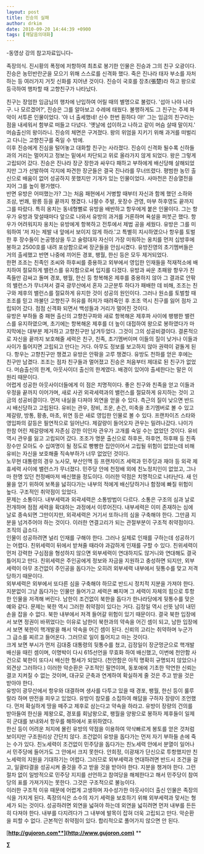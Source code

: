 ```yaml
---
layout: post
title: 진승의 실패
author: drkim
date: 2010-09-20 14:44:39 +0900
tags: [깨달음의대화]
---
```

-동영상 강의 참고자료입니다-  
  
  
  
 족장의식. 진시황의 폭정에 저항하여 최초로 봉기한 인물은 진승과 그의 친구 오광이다. 진승은 농민반란군을 모으기 위해 스스로를 신격화 했다. 죽은 진나라 태자 부소를 자처하는 등 여러가지 거짓 신화를 지어낸 것이다. 진승이 국호를 장초(張楚)라 하고 왕으로 등극하여 행차할 때 고향친구가 나타났다.  

  
 친구는 장엄한 임금님의 행차에 난입하여 어릴 때의 별명으로 불렀다. '섭아 나야 나라구. 나 모르겠어?', 진승은 그를 알아보고 수레에 태웠다. 불행하게도 그 친구는 주제 파악이 서투른 인물이었다. '야 너 출세했네! 신수 한번 훤하다 야!' 그는 임금의 친구라는 점을 내세워서 함부로 떠들고 다녔다. '옛날에 섭이하고 나하고 같이 머슴 살때 말이지.' 머슴출신의 왕이라니. 진승의 체면은 구겨졌다. 왕의 위엄을 지키기 위해 과거를 떠벌리고 다니는 고향친구를 죽일 수 밖에.    
 이후 진승에게 진심을 털어놓고 대화할 친구는 사라졌다. 진승이 신격화 될수록 신하들과의 거리는 멀어지고 정보는 밑에서 차단되고 위로 올라가지 않게 되었다. 왕은 그렇게 고립되어 갔다. 진승은 진나라 장군 장한과 싸우다 패하고 부하에게 배신당해 살해되었지만 그가 선발하여 각지에 파견한 장군들은 결국 진나라를 무너뜨렸다. 평범한 농민 출신으로 배움이 없어 성공하지 못했지만 기개가 있는 인물이었다. 사마천은 진승열전을 지어 그를 높이 평가했다.    
 반면 유방은 어떠했는가? 그는 처음 패현에서 거병할 때부터 자신과 함께 했던 소하와 조삼, 번쾌, 왕릉 등을 끝까지 챙겼다. 나팔수 주발, 옷장수 관영, 마부 하후영도 끝까지 그를 따랐다. 특히 옹치는 동네형뻘로 유방을 배반하고 항우에게 붙은 인물이다. 그는 항우가 유방과 맞설때마다 앞으로 나와서 유방의 과거를 거론하며 욕설을 퍼붓곤 했다. 항우가 어려워지자 옹치는 유방에게 항복하고 전투에서 제법 공을 세웠다. 유방은 그를 미워하여 '저 자는 제발 내 앞에서 보이지 않게 하라.'고 특별히 지시하였으나 항우를 토벌한 후 장수들이 논공행상을 두고 술렁대자 자신이 가장 미워하는 옹치를 먼저 십방후에 봉하고 2500호를 내려 포상함으로써 장군들을 안심시켰다. 유방진영의 초기멤버들은 거의 출세했고 반면 나중에 끼어든 경포, 팽월, 한신 등은 모두 제거되었다.    
 한편 조조는 친족인 조씨와 하후씨를 중용하고 외부에서 영입한 인재들을 적재적소에 배치하여 절묘하게 밸런스를 유지함으로써 입지를 다졌다. 유방과 싸운 초패왕 항우가 친족들만 감싸고 돌며 경포, 팽월, 한신 등 항복해온 제후를 중용하지 않아 그 결과로 안팎의 밸런스가 무너져서 결국 광무산에서 혼자 고군분투 하다가 패배한 데 비해, 조조는 친구와 제후의 밸런스를 절묘하게 유지한 것이 성공의 원인이다. 그러나 원소를 토벌할 때 조조를 믿고 까불던 고향친구 허유를 허저가 때려죽인 후 조조 역시 친구를 잃어 점차 고립되어 갔다. 점점 신격화 되면서 백성들과 거리가 멀어진 것이다.    
 유방은 부하들 중 패현 출신의 고향친구파와 새로 항복해온 제후파 사이에 팽팽한 밸런스를 유지하였으며, 초기에는 항복해온 제후를 더 높이 대접하여 왕으로 봉하였다가 마지막에는 대부분 제거하고 고향친구만 남겨두었다. 그것이 그의 성공비결이다. 결론적으로 자신을 끝까지 보호해줄 세력은 친구, 친족, 초기멤버이며 이들의 질이 낮거나 이들과 사이가 틀어지면 고립되고 만다는 거다. 아무도 정보를 보고하지 않아 권력이 겉돌게 된다. 항우는 고향친구만 챙겼고 유방은 안팎을 고루 챙겼다. 유방도 천하를 얻은 후에는 친구만 남겼다. 조조는 점차 친구들과 멀어졌고 진승은 처음부터 제대로 된 친구가 없었다. 머슴출신의 한계, 아웃사이더 출신의 한계였다. 배경이 있어야 출세한다는 말은 이 원리 때문이다.   
 어렵게 성공한 아웃사이더들에게 이 점은 치명적이다. 좋은 친구와 친족을 얻고 이들과 우정을 끝까지 이어가며, 새로 사귄 외곽세력과의 밸런스를 절묘하게 유지하는 것이 고금의 성공비결이다. 먼저 내실을 다져야 외연을 얻을 수 있다. 측근의 질이 낮으면 반드시 배신당하고 고립된다. 유비는 관우, 장비, 조운, 손건, 미축을 초기멤버로 볼 수 있고 제갈량, 방통, 황충, 마초, 위연 등은 새로 영입한 인물로 볼 수 있다. 프랜차이즈 스타와 영입파의 갈등은 필연적으로 일어난다. 제갈량이 들어오자 관우는 밀려나갔다. 나이가 한참 어린 제갈량에게 자존심 강한 이인자 관우가 고개를 숙일 수는 없었던 것이다. 유비 역시 관우를 잃고 고립되어 갔다. 조조가 명문 출신으로 하후돈, 하후연, 하후패 등 친족 장수만 모아도 수 십여명이 될 정도로 빵빵한 집안이어서 고립될 위험이 없었는데 비해 유비는 자신을 보호해줄 직속부하가 너무 없었던 것이다.   
 노무현 대통령의 경우 노사모, 부산인맥 등 프랜차이즈 세력과 민주당과 재야 등 외곽 제휴세력 사이에 밸런스가 무너졌다. 민주당 안에 천정배 외에 친노정치인이 없었고, 그나마 한명 있던 천정배마저 배신했을 정도이다. 이러한 약점은 치명적으로 나타난다. 새 인물을 얻기 위하여 보폭을 넗히다가는 내부의 적에게 배신당하거나 함정에 빠질 위험이 높다. 구조적인 취약점이 있었다.   
 문제는 소통이다. 내부세력과 외곽세력은 소통방법이 다르다. 소통은 구조의 심과 날로 전개하며 점점 세력을 확대하는 과정에서 이루어진다. 내부세력은 이미 존재하는 심에 날로 종속되면 그만이지만, 외곽세력은 거기서 또하나의 심을 구축해야 한다. 그만큼 지분을 넘겨주어야 하는 것이다. 이러한 연결고리가 되는 관절부분이 구조적 취약점이다. 조직의 급소다.   
 인물이 성공하려면 널리 인재를 구해야 한다. 그러나 실제로 인재를 구하는데 성공하기는 어렵다. 친위세력이 뒤에서 받쳐줄 때라야 과감하게 인재를 구할 수 있다. 친위세력이 먼저 강력한 구심점을 형성하지 않으면 외부세력이 연대하지도 않거니와 연대해도 결국 틀어지고 만다. 친위세력은 주인공에게 정보와 자금을 지원하고 충성하면 되지만, 외부세력이 아무 조건없이 주인공을 돕다가는 오히려 외부세력 내부에서 뒷통수를 맞고 저격당하기 때문이다.    
 외부세력은 외부에서 또다른 심을 구축해야 하므로 반드시 정치적 지분을 가져야 한다. 지분없이 그냥 돕다가는 인물만 들어가고 세력은 빠지며 그 세력이 자체의 힘으로 투항한 인물을 저격해 버린다. 남한이 조건없이 북한을 돕다가 한나라당에게 뒷통수를 맞은 예와 같다. 문제는 북한 역시 그러한 취약점이 있다는 거다. 김정일 역시 선뜻 남이 내민 손을 잡을 수 없다. 북한 내부에서 저격 들어갈 위험이 있기 때문이다. 결국 북한 입장에서 보면 정권이 바뀌었다는 이유로 남한이 북한과의 약속을 어긴 셈이 되고, 남한 입장에서 보면 북한이 핵개발을 해서 약속을 어긴 셈이 된다. 신뢰의 고리는 취약하며 누군가 그 급소를 찌르고 들어온다. 그러므로 일이 틀어지고 마는 것이다.    
 크게 보면 부시가 먼저 김대중 대통령의 뒷통수를 쳤고, 김정일이 장군멍군으로 핵개발 배신을 때린 셈이며, 이명박이 다시 615선언을 무효화 하여 배신했고, 이번에 천안함 사건으로 북한이 또다시 배신한 형세가 되었다. (천안함은 아직 명확히 규명되지 않았으나 외견상 그러하다.) 이러한 악순환은 구조적인 필연이며, 동포애에 기초한 막연한 신뢰는 결코 지켜질 수 없는 것이며, 대규모 군축과 연계하여 확실하게 줄 것은 주고 받을 것은 받아야 한다.    
 유방이 광무산에서 항우와 대결하며 생사를 다투고 있을 때 경포, 팽월, 한신 등이 룰루랄라 하며 딴전을 피우고 있었다. 유방이 참모를 소집하여 해답을 구하자 장량이 조언했다. 먼저 확실하게 땅을 떼주고 제후로 삼는다고 약속을 하라고. 유방이 장량의 건의를 받아들여 한신을 제왕으로, 경포를 회남왕으로, 팽월을 양왕으로 봉하자 제후들이 일제히 군대를 보내와서 항우를 해하에서 포위하였다.   
 한신 등이 어려운 처지에 몰린 유방의 약점을 이용하여 약삭빠르게 봉토를 얻은 것처럼 보이지만 구조원리상 간단치 않다. 조건없이 유방을 돕다가는 먼저 자기 부하들 손에 죽는 수가 있다. 친노세력이 조건없이 민주당을 돕다가는 친노세력 안에서 분열이 일어나서 민주당에 들어가도 그 안에서 크지 못한다. 안희정, 이광재가 단신으로 투항했지만 친노세력의 지원을 기대하기는 어렵다. 그러므로 외부세력과 연대하려면 반드시 조건을 걸고, 일괄타결을 성공시켜 줄것을 주고 받을 것을 받아야 한다. 지분을 챙겨야 한다. 그런 절차 없이 일방적으로 민주당 지지를 선언하고 참여당을 해체한다고 해서 민주당이 참여당의 표를 가져가지는 못한다. 그것은 구조적으로 불능이다.    
 이러한 구조적 이유 때문에 어렵게 고생하며 자수성가한 아웃사이더 출신 인물은 족장의식을 가지게 된다. 족장의식은 소수의 자기 세력을 보호하기 위해 외부세력과 맞서는 형세가 되는 것이다. 성공하려면 외연을 넓혀야 하는데 외연을 넓히려면 먼저 내부를 든든히 다져야 한다. 내부를 다지려다가 그 내부에 발목이 잡혀 더욱 고립되고 만다. 악순환을 피할 수 없다. 근본적인 취약점이 있다. 합리적으로 풀어가지 않으면 안 된다.   
 

[**http://gujoron.com**](http://www.gujoron.com)** 
**

**∑**